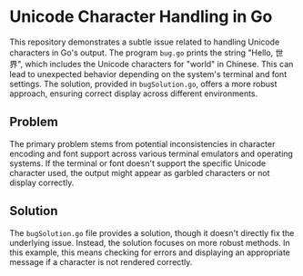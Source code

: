 # Unicode Character Handling in Go

This repository demonstrates a subtle issue related to handling Unicode characters in Go's output. The program `bug.go` prints the string "Hello, 世界", which includes the Unicode characters for "world" in Chinese.  This can lead to unexpected behavior depending on the system's terminal and font settings. The solution, provided in `bugSolution.go`, offers a more robust approach, ensuring correct display across different environments.

## Problem

The primary problem stems from potential inconsistencies in character encoding and font support across various terminal emulators and operating systems.  If the terminal or font doesn't support the specific Unicode character used, the output might appear as garbled characters or not display correctly. 

## Solution

The `bugSolution.go` file provides a solution, though it doesn't directly fix the underlying issue. Instead, the solution focuses on more robust methods. In this example, this means checking for errors and displaying an appropriate message if a character is not rendered correctly.